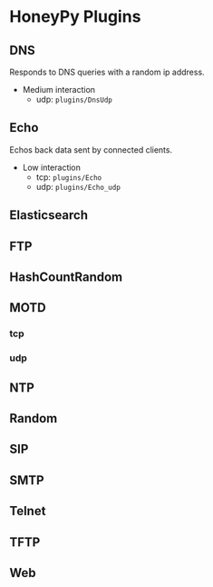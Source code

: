 # HoneyPy Plugins

## DNS

Responds to DNS queries with a random ip address.
- Medium interaction
    - udp: `plugins/DnsUdp`

## Echo

Echos back data sent by connected clients.
- Low interaction
    - tcp: `plugins/Echo`
    - udp: `plugins/Echo_udp`

## Elasticsearch

## FTP

## HashCountRandom

## MOTD

### tcp

### udp

## NTP

## Random

## SIP

## SMTP

## Telnet

## TFTP

## Web
